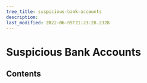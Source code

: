 ```yaml
---
tree_title: suspicious-bank-accounts
description: 
last_modified: 2022-06-09T21:23:28.2328
---
```


# Suspicious Bank Accounts

## Contents
